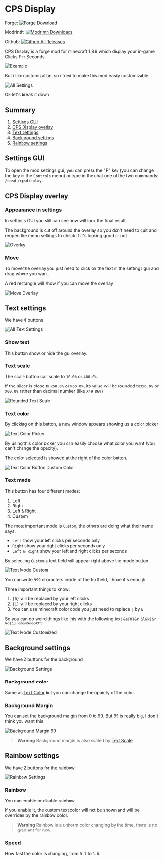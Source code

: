 # CPS Display

Forge: [![Forge Download](http://cf.way2muchnoise.eu/full_cpsdisplay_downloads.svg)](https://www.curseforge.com/minecraft/mc-mods/cpsdisplay)

Modrinth: [![Modrinth Downloads](https://shields.sp-codes.de/modrinth/dt/CplYGlnU)](https://modrinth.com/mod/cpsdisplay)

Github: [![Github All Releases](https://img.shields.io/github/downloads/dams4k/minecraft-cpsdisplay/total.svg)]()

CPS Display is a forge mod for minecraft 1.8.9 which display your in-game Clicks Per Seconds.

![Example](demo_imgs/example.png "Example")

But i like customization, so i tried to make this mod easily customizable.

![All Settings](demo_imgs/all_settings.png)

Ok let's break it down

## Summary

1. [Settings GUI](#settings-gui)
2. [CPS Display overlay](#cps-display-overlay)
3. [Text settings](#text-settings)
4. [Background settings](#background-settings)
5. [Rainbow settings](#rainbow-settings)

## Settings GUI

To open the mod settings gui, you can press the "P" key (you can change the key in the `Controls` menu) or type in the chat one of the two commands: `/cpsd` `/cpsdisplay`.

## CPS Display overlay

### Appearance in settings

In settings GUI you still can see how will look the final result.

The background is cut off around the overlay so you don't need to quit and reopen the menu settings to check if it's looking good or not

![Overlay](demo_imgs/gui_overlay.png)

### Move

To move the overlay you just need to click on the text in the settings gui and drag where you want.

A red rectangle will show if you can move the overlay

![Move Overlay](demo_imgs/move_overlay.png)

## Text settings

We have 4 buttons

![All Text Settings](demo_imgs/text_settings.png)

### Show text

This button show or hide the gui overlay.

### Text scale

The scale button can scale to `10.0%` or `400.0%`.

If the slider is close to `X50.0%` or `X00.0%`, its value will be rounded to`X50.0%` or `X00.0%` rather than decimal number (like `X49.86%`)

![Rounded Text Scale](demo_imgs/text_settings_scale_150.png)

### Text color

By clicking on this button, a new window appears showing us a color picker

![Text Color Picker](demo_imgs/text_settings_colorpicker.png)

By using this color picker you can easily choose what color you want (you can't change the opacity).

The color selected is showed at the right of the color button.

![Text Color Button Custom Color](demo_imgs/text_settings_colorbutton_with_custom_color.png)

### Text mode

This button has four different modes:
1. Left
2. Right
3. Left & Right
4. Custom

The most important mode is `Custom`, the others are doing what their name says:

- `Left` show your left clicks per seconds only
- `Right` show your right clicks per seconds only
- `Left & Right` show your left and right clicks per seconds

By selecting `Custom` a text field will appear right above the mode button

![Text Mode Custom](demo_imgs/text_settings_mode_custom.png)

You can write `999` characters inside of the textfield, i hope it's enough.

Three important things to know:
1. `{0}` will be replaced by your left clicks
2. `{1}` will be replaced by your right clicks
3. You can use minecraft color code you just need to replace `§` by `&`

So you can do weird things like this with the following text `&a{0}&r &l&k|&r &d{1} &b&m&n&oCPS`

![Text Mode Customized](demo_imgs/text_settings_mode_customized.png)

## Background settings

We have 2 buttons for the background

![Background Settings](demo_imgs/background_settings.png)

### Background color

Same as [Text Color](#text-color) but you can change the opaicty of the color.

### Background Margin

You can set the background margin from 0 to 99. But 99 is really big, i don't think you want this

![Background Margin 99](demo_imgs/background_settings_margin_99.png)

> **Warning**
> Background margin is also scaled by [Text Scale](#text-scale)

## Rainbow settings

We have 2 buttons for the rainbow

![Rainbow Settings](demo_imgs/rainbow_settings.png)

### Rainbow

You can enable or disable rainbow.

If you enable it, the custom text color will not be shown and will be overriden by the rainbow color.

> **Warning**
> Rainbow is a uniform color changing by the time, there is no gradient for now.

### Speed

How fast the color is changing, from `0.1` to `3.0`.
